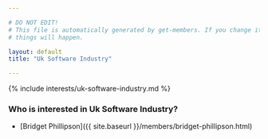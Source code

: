 ```yaml
---

# DO NOT EDIT!
# This file is automatically generated by get-members. If you change it, bad
# things will happen.

layout: default
title: "Uk Software Industry"

---
```


{% include interests/uk-software-industry.md %}

### Who is interested in Uk Software Industry?


* [Bridget Phillipson]({{ site.baseurl }}/members/bridget-phillipson.html)
